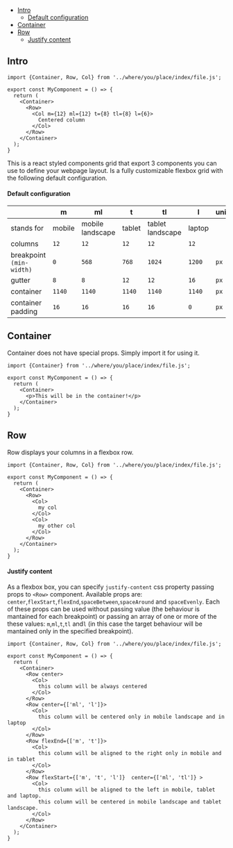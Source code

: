 - [Intro](#intro)
  - [Default configuration](#default-configuration)
- [Container](#container)
- [Row](#row)
  - [Justify content](#justify-content)
  
## Intro
```JSX
import {Container, Row, Col} from '../where/you/place/index/file.js';
  
export const MyComponent = () => {
  return (
    <Container>      
      <Row>
        <Col m={12} ml={12} t={8} tl={8} l={6}>
          Centered column
        </Col>      
      </Row>            
    </Container>
  );
}  
```

This is a react styled components grid that export 3 components you can use to define your webpage layout.
Is a fully customizable flexbox grid with the following default configuration.


#### Default configuration
|                           | m         | ml                  | t         | tl                | l         | unit  |
|---                        |---        |---                  |---        |---                |---        |---    |
| stands for                | mobile    | mobile landscape    | tablet    | tablet landscape  | laptop    |       |
| columns                   | `12`      | `12`                | `12`      | `12`              | `12`      |       |
| breakpoint `(min-width)`  | `0 `      | `568`               | `768`     | `1024`            | `1200`    | `px`  |
| gutter                    | `8`       | `8`                 | `12`      | `12`              | `16`      | `px`  |
| container                 | `1140`    | `1140`              | `1140`    | `1140`            | `1140`    | `px`  |
| container padding         | `16`      | `16`                | `16`      | `16`              | `0`       | `px`  |

## Container
Container does not have special props. Simply import it for using it.

```JSX
import {Container} from '../where/you/place/index/file.js';
  
export const MyComponent = () => {
  return (
    <Container>      
      <p>This will be in the container!</p>
    </Container>
  );
}  
```

## Row
Row displays your columns in a flexbox row. 

```JSX
import {Container, Row, Col} from '../where/you/place/index/file.js';
  
export const MyComponent = () => {
  return (
    <Container>
      <Row>
        <Col>
          my col
        </Col>
        <Col>
          my other col
        </Col>
      </Row>     
    </Container>
  );
}  
```
#### Justify content

As a flexbox box, you can specify `justify-content` css property passing props to `<Row>` component.
Available props are: `center`,`flexStart`,`flexEnd`,`spaceBetween`,`spaceAround` and `spaceEvenly`.
Each of these props can be used without passing value (the behaviour is mantained for each breakpoint) or passing an array of one or more of the these values: `m`,`ml`,`t`,`tl` and`l` (in this case the target behaviour will be mantained only in the specified breakpoint).

```JSX
import {Container, Row, Col} from '../where/you/place/index/file.js';
  
export const MyComponent = () => {
  return (
    <Container>
      <Row center>
        <Col>
          this column will be always centered
        </Col>
      </Row>  
      <Row center={['ml', 'l']}>
        <Col>
          this column will be centered only in mobile landscape and in laptop
        </Col>
      </Row>  
      <Row flexEnd={['m', 't']}>
        <Col>
          this column will be aligned to the right only in mobile and in tablet
        </Col>
      </Row>  
      <Row flexStart={['m', 't', 'l']}  center={['ml', 'tl']} >
        <Col>
          this column will be aligned to the left in mobile, tablet and laptop.
          this column will be centered in mobile landscape and tablet landscape.
        </Col>
      </Row>  
    </Container>
  );
}  
```
